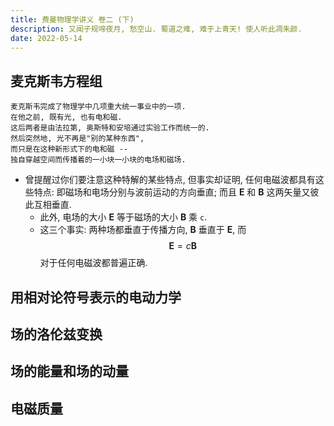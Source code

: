 ```yaml
---
title: 费曼物理学讲义 卷二 (下)
description: 又闻子规啼夜月, 愁空山. 蜀道之难, 难于上青天! 使人听此凋朱颜.
date: 2022-05-14
---
```


## 麦克斯韦方程组

```
麦克斯韦完成了物理学中几项重大统一事业中的一项.
在他之前, 既有光, 也有电和磁.
这后两者是由法拉第, 奥斯特和安培通过实验工作而统一的.
然后突然地, 光不再是"别的某种东西",
而只是在这种新形式下的电和磁 --
独自穿越空间而传播着的一小块一小块的电场和磁场.
```

- 曾提醒过你们要注意这种特解的某些特点,
  但事实却证明, 任何电磁波都具有这些特点:
  即磁场和电场分别与波前运动的方向垂直;
  而且 __E__ 和 __B__ 这两矢量又彼此互相垂直.
  - 此外, 电场的大小 __E__ 等于磁场的大小 __B__ 乘 `c`.
  - 这三个事实: 两种场都垂直于传播方向, __B__ 垂直于 __E__, 而
    $$ \mathbf{E} = c \mathbf{B} $$
    对于任何电磁波都普遍正确.

## 用相对论符号表示的电动力学

## 场的洛伦兹变换

## 场的能量和场的动量

## 电磁质量

